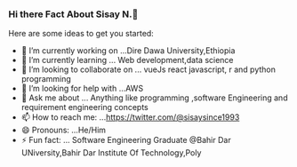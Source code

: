 ### Hi there  Fact About Sisay N.👋



Here are some ideas to get you started:

- 🔭 I’m currently working on ...Dire Dawa University,Ethiopia
- 🌱 I’m currently learning ... Web development,data science
- 👯 I’m looking to collaborate on ... vueJs react javascript, r and python programming
- 🤔 I’m looking for help with ...AWS
- 💬 Ask me about ... Anything like programming ,software Engineering and requirement engineering concepts
- 📫 How to reach me: ...https://twitter.com/@sisaysince1993
- 😄 Pronouns: ...He/Him
- ⚡ Fun fact: ... Software Engineering Graduate @Bahir Dar UNiversity,Bahir Dar Institute Of Technology,Poly
